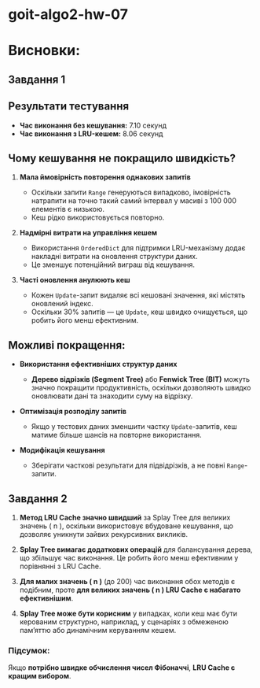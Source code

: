 # goit-algo2-hw-07

# Висновки:

## Завдання 1

## Результати тестування
- **Час виконання без кешування:** 7.10 секунд
- **Час виконання з LRU-кешем:** 8.06 секунд

## Чому кешування не покращило швидкість?
1. **Мала ймовірність повторення однакових запитів**  
   - Оскільки запити `Range` генеруються випадково, імовірність натрапити на точно такий самий інтервал у масиві з 100 000 елементів є низькою.
   - Кеш рідко використовується повторно.

2. **Надмірні витрати на управління кешем**  
   - Використання `OrderedDict` для підтримки LRU-механізму додає накладні витрати на оновлення структури даних.
   - Це зменшує потенційний виграш від кешування.

3. **Часті оновлення анулюють кеш**  
   - Кожен `Update`-запит видаляє всі кешовані значення, які містять оновлений індекс.
   - Оскільки 30% запитів — це `Update`, кеш швидко очищується, що робить його менш ефективним.

## Можливі покращення:
- **Використання ефективніших структур даних**  
  - **Дерево відрізків (Segment Tree)** або **Fenwick Tree (BIT)** можуть значно покращити продуктивність, оскільки дозволяють швидко оновлювати дані та знаходити суму на відрізку.
  
- **Оптимізація розподілу запитів**  
  - Якщо у тестових даних зменшити частку `Update`-запитів, кеш матиме більше шансів на повторне використання.

- **Модифікація кешування**  
  - Зберігати часткові результати для підвідрізків, а не повні `Range`-запити.


## Завдання 2

1. **Метод LRU Cache значно швидший** за Splay Tree для великих значень \( n \), оскільки використовує вбудоване кешування, що дозволяє уникнути зайвих рекурсивних викликів.

2. **Splay Tree вимагає додаткових операцій** для балансування дерева, що збільшує час виконання. Це робить його менш ефективним у порівнянні з LRU Cache.

3. **Для малих значень \( n \)** (до 200) час виконання обох методів є подібним, проте **для великих значень \( n \) LRU Cache є набагато ефективнішим**.

4. **Splay Tree може бути корисним** у випадках, коли кеш має бути керованим структурно, наприклад, у сценаріях з обмеженою пам’яттю або динамічним керуванням кешем.

### Підсумок:
Якщо **потрібно швидке обчислення чисел Фібоначчі**, **LRU Cache є кращим вибором**.
